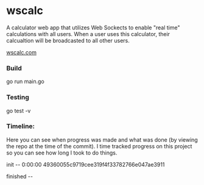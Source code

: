 # wscalc

A calculator web app that utilizes Web Sockects to enable "real time" calculations with all users.
When a user uses this calculator, their calcualtion will be broadcasted to all other users. 

[wscalc.com](http://wscalc.com)


### Build

go run main.go 


### Testing

go test -v



### Timeline: 
Here you can see when progress was made and what was done (by viewing the repo at the time of the commit). 
I time tracked progress on this project so you can see how long I took to do things.  

init  -- 0:00:00 49360055c9719cee319f4f33782766e047ae3911

finished -- 



